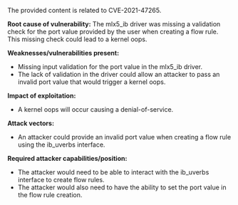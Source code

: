The provided content is related to CVE-2021-47265.

**Root cause of vulnerability:**
The mlx5_ib driver was missing a validation check for the port value provided by the user when creating a flow rule. This missing check could lead to a kernel oops.

**Weaknesses/vulnerabilities present:**
- Missing input validation for the port value in the mlx5_ib driver.
- The lack of validation in the driver could allow an attacker to pass an invalid port value that would trigger a kernel oops.

**Impact of exploitation:**
- A kernel oops will occur causing a denial-of-service.

**Attack vectors:**
- An attacker could provide an invalid port value when creating a flow rule using the ib_uverbs interface.

**Required attacker capabilities/position:**
- The attacker would need to be able to interact with the ib_uverbs interface to create flow rules.
- The attacker would also need to have the ability to set the port value in the flow rule creation.